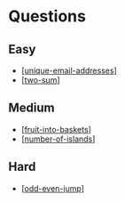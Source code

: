 # Questions

## Easy
* [[unique-email-addresses]]
* [[two-sum]]


## Medium
* [[fruit-into-baskets]]
* [[number-of-islands]]


## Hard
* [[odd-even-jump]]

[//begin]: # "Autogenerated link references for markdown compatibility"
[unique-email-addresses]: unique-email-addresses "unique-email-addresses"
[two-sum]: two-sum "two-sum"
[fruit-into-baskets]: fruit-into-baskets "fruit-into-baskets"
[number-of-islands]: number-of-islands "number-of-islands"
[odd-even-jump]: odd-even-jump "odd-even-jump"
[//end]: # "Autogenerated link references"